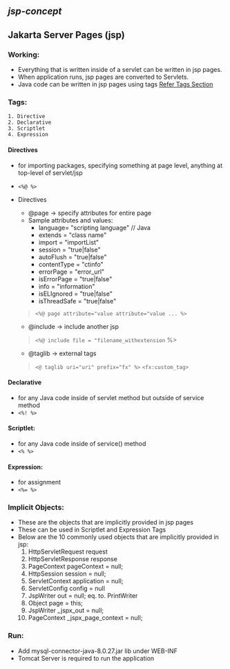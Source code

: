*jsp-concept*
---
Jakarta Server Pages (jsp)
---
### Working:
 - Everything that is written inside of a servlet can be written in jsp pages.
 - When application runs, jsp pages are converted to Servlets.
 - Java code can be written in jsp pages using tags [Refer Tags Section](#Run)

### Tags:
    1. Directive
    2. Declarative
    3. Scriptlet
    4. Expression

#### Directives 
 - for importing packages, specifying something at page level, anything at top-level of servlet/jsp 
 - `<%@ %>`
 - Directives
     - @page -> specify attributes for entire page  
     - Sample attributes and values:
         - language= "scripting language" // Java
         - extends = "class name"
         - import = "importList"
         - session = "true|false"
         - autoFlush = "true|false"
         - contentType = "ctinfo"
         - errorPage = "error_url"
         - isErrorPage = "true|false"
         - info = "information"
         - isELIgnored = "true|false"
         - isThreadSafe = "true|false"
         
     > `<%@ page attribute="value attribute="value ... %>`   
     
     - @include -> include another jsp
     > `<%@ include file = "filename_withextension` %>
     - @taglib -> external tags
     > `<@ taglib uri="uri" prefix="fx" %>`
     > `<fx:custom_tag>`
 
#### Declarative
 - for any Java code inside of servlet method but outside of service method
 - `<%! %>`

#### Scriptlet:
 - for any Java code inside of service() method
 - `<% %>`

#### Expression:
 - for assignment
 - `<%= %>`
 
### Implicit Objects:
 - These are the objects that are implicitly provided in jsp pages
 - These can be used in Scriptlet and Expression Tags
 -  Below are the 10 commonly used objects that are implicitly provided in jsp:
    1. HttpServletRequest request
    2. HttpServletResponse response
    3. PageContext pageContext = null;
    4. HttpSession session = null;
    5. ServletContext application = null;
    6. ServletConfig config = null
    7. JspWriter out = null; eq. to. PrintWriter
    8. Object page = this;
    9. JspWriter _jspx_out = null;
    10. PageContext _jspx_page_context = null;

### Run:
 - Add mysql-connector-java-8.0.27.jar lib under WEB-INF
 - Tomcat Server is required to run the application

